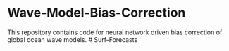 # Wave-Model-Bias-Correction
This repository contains code for neural network driven bias correction of global ocean wave models.
#   S u r f - F o r e c a s t s  
 